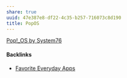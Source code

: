 ```yaml
---
share: true
uuid: 47e387e8-df22-4c35-b257-716073c8d190
title: PopOS
---
```

[Pop!_OS by System76](https://pop.system76.com/)

#### Backlinks

* [Favorite Everyday Apps](/444ff7c7-77b4-483c-b801-3955d2daeb0a)
